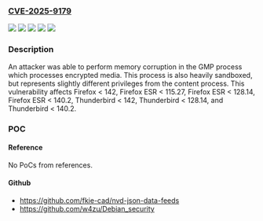 ### [CVE-2025-9179](https://cve.mitre.org/cgi-bin/cvename.cgi?name=CVE-2025-9179)
![](https://img.shields.io/static/v1?label=Product&message=Firefox%20ESR&color=blue)
![](https://img.shields.io/static/v1?label=Product&message=Firefox&color=blue)
![](https://img.shields.io/static/v1?label=Product&message=Thunderbird&color=blue)
![](https://img.shields.io/static/v1?label=Version&message=unspecified%20&color=brightgreen)
![](https://img.shields.io/static/v1?label=Vulnerability&message=n%2Fa&color=blue)

### Description

An attacker was able to perform memory corruption in the GMP process which processes encrypted media. This process is also heavily sandboxed, but represents slightly different privileges from the content process. This vulnerability affects Firefox < 142, Firefox ESR < 115.27, Firefox ESR < 128.14, Firefox ESR < 140.2, Thunderbird < 142, Thunderbird < 128.14, and Thunderbird < 140.2.

### POC

#### Reference
No PoCs from references.

#### Github
- https://github.com/fkie-cad/nvd-json-data-feeds
- https://github.com/w4zu/Debian_security

